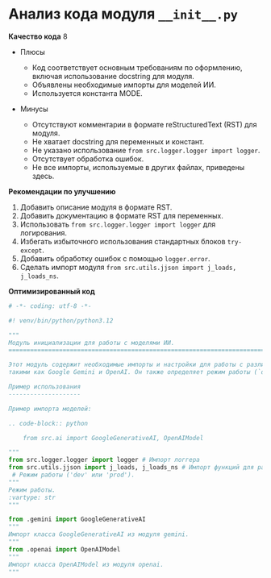 # Анализ кода модуля `__init__.py`

**Качество кода**
8
-  Плюсы
    - Код соответствует основным требованиям по оформлению, включая использование docstring для модуля.
    - Объявлены необходимые импорты для моделей ИИ.
    -  Используется константа MODE.

-  Минусы
    -  Отсутствуют комментарии в формате reStructuredText (RST) для модуля.
    -  Не хватает docstring для переменных и констант.
    -  Не указано использование `from src.logger.logger import logger`.
    -  Отсутствует обработка ошибок.
    -  Не все импорты, используемые в других файлах, приведены здесь.

**Рекомендации по улучшению**
1.  Добавить описание модуля в формате RST.
2.  Добавить документацию в формате RST для переменных.
3.  Использовать `from src.logger.logger import logger` для логирования.
4.  Избегать избыточного использования стандартных блоков `try-except`.
5.  Добавить обработку ошибок с помощью `logger.error`.
6.  Сделать импорт модуля `from src.utils.jjson import j_loads, j_loads_ns`.

**Оптимизированный код**

```python
# -*- coding: utf-8 -*-

#! venv/bin/python/python3.12

"""
Модуль инициализации для работы с моделями ИИ.
=========================================================================================

Этот модуль содержит необходимые импорты и настройки для работы с различными моделями ИИ,
такими как Google Gemini и OpenAI. Он также определяет режим работы (`dev` или `prod`).

Пример использования
--------------------

Пример импорта моделей:

.. code-block:: python

    from src.ai import GoogleGenerativeAI, OpenAIModel

"""
from src.logger.logger import logger # Импорт логгера
from src.utils.jjson import j_loads, j_loads_ns # Импорт функций для работы с JSON
 # Режим работы ('dev' или 'prod').
"""
Режим работы.
:vartype: str
"""

from .gemini import GoogleGenerativeAI
"""
Импорт класса GoogleGenerativeAI из модуля gemini.
"""
from .openai import OpenAIModel
"""
Импорт класса OpenAIModel из модуля openai.
"""
```